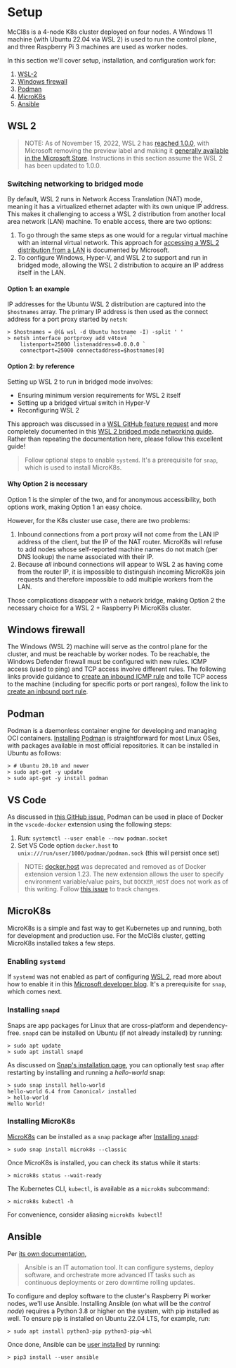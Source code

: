 # Setup

McCl8s is a 4-node K8s cluster deployed on four nodes. A Windows 11 machine
(with Ubuntu 22.04 via WSL 2) is used to run the control plane, and three
Raspberry Pi 3 machines are used as worker nodes.

In this section we'll cover setup, installation, and configuration work for:

1. [WSL-2](#wsl-2)
2. [Windows firewall](#windows-firewall)
3. [Podman](#podman)
4. [MicroK8s](#microk8s)
5. [Ansible](#ansible)

## WSL 2

> NOTE: As of November 15, 2022, WSL 2 has
> [reached 1.0.0](https://github.com/microsoft/WSL/discussions/9155),
> with Microsoft removing the preview label and making it
> [generally available in the Microsoft Store](https://devblogs.microsoft.com/commandline/the-windows-subsystem-for-linux-in-the-microsoft-store-is-now-generally-available-on-windows-10-and-11/).
> Instructions in this section assume the WSL 2 has been updated to 1.0.0.

### Switching networking to bridged mode

By default, WSL 2 runs in Network Access Translation (NAT) mode, meaning
it has a virtualized ethernet adapter with its own unique IP address.
This makes it challenging to access a WSL 2 distribution from another
local area network (LAN) machine. To enable access, there are two options:

1. To go through the same steps as one would for a regular virtual machine
   with an internal virtual network. This approach for
   [accessing a WSL 2 distribution from a LAN](https://learn.microsoft.com/en-us/windows/wsl/networking#accessing-a-wsl-2-distribution-from-your-local-area-network-lan)
   is documented by Microsoft.
2. To configure Windows, Hyper-V, and WSL 2 to support and run in bridged mode,
   allowing the WSL 2 distribution to acquire an IP address itself in the
   LAN.

#### Option 1: an example

IP addresses for the Ubuntu WSL 2 distribution are captured into the
`$hostnames` array. The primary IP address is then used as the connect address
for a port proxy started by `netsh`:

```ps1con
> $hostnames = @(& wsl -d Ubuntu hostname -I) -split ' '
> netsh interface portproxy add v4tov4 `
    listenport=25000 listenaddress=0.0.0.0 `
    connectport=25000 connectaddress=$hostnames[0]
```

#### Option 2: by reference

Setting up WSL 2 to run in bridged mode involves:

* Ensuring minimum version requirements for WSL 2 itself
* Setting up a bridged virtual switch in Hyper-V
* Reconfiguring WSL 2

This approach was discussed in a
[WSL GitHub feature request](https://github.com/microsoft/WSL/issues/4150#issuecomment-1303984769)
and more completely documented in this
[WSL 2 bridged mode networking guide](https://github.com/luxzg/WSL2-fixes/blob/master/networkingMode%3Dbridged.md).
Rather than repeating the documentation here, please follow this excellent
guide!

> Follow optional steps to enable `systemd`. It's a prerequisite for `snap`,
> which is used to install MicroK8s.

#### Why Option 2 is necessary

Option 1 is the simpler of the two, and for anonymous accessibility,
both options work, making Option 1 an easy choice.

However, for the K8s cluster use case, there are two problems:

1. Inbound connections from a port proxy will not come from the LAN
   IP address of the client, but the IP of the NAT router. MicroK8s will
   refuse to add nodes whose self-reported machine names do not match (per
   DNS lookup) the name associated with their IP.
2. Because *all* inbound connections will appear to WSL 2 as having come from
   the router IP, it is impossible to distinguish incoming MicroK8s join
   requests and therefore impossible to add multiple workers from the LAN.

Those complications disappear with a network bridge, making Option 2 the
necessary choice for a WSL 2 + Raspberry Pi MicroK8s cluster.

## Windows firewall

The Windows (WSL 2) machine will serve as the control plane for the cluster,
and must be reachable by worker nodes. To be reachable, the Windows Defender
firewall must be configured with new rules. ICMP access (used to ping) and
TCP access involve different rules. The following links provide guidance to
[create an inbound ICMP rule](https://learn.microsoft.com/en-us/windows/security/threat-protection/windows-firewall/create-an-inbound-icmp-rule)
and tolle TCP access to the machine (including for specific ports or port
ranges), follow the link to
[create an inbound port rule](https://learn.microsoft.com/en-us/windows/security/threat-protection/windows-firewall/create-an-inbound-port-rule).

## Podman

Podman is a daemonless container engine for developing and managing OCI
containers. [Installing Podman](https://podman.io/getting-started/installation)
is straightforward for most Linux OSes, with packages available in most
official repositories. It can be installed in Ubuntu as follows:

```shell
> # Ubuntu 20.10 and newer
> sudo apt-get -y update
> sudo apt-get -y install podman
```

## VS Code

As discussed in
[this GitHub  issue](https://github.com/microsoft/vscode-docker/issues/1590#issuecomment-769284759),
Podman can be used in place of Docker in the `vscode-docker` extension using
the following steps:

1. Run: `systemctl --user enable --now podman.socket`
2. Set VS Code option `docker.host` to `unix:///run/user/1000/podman/podman.sock`
   (this will persist once set)

> NOTE: [docker.host](https://github.com/microsoft/vscode-docker/issues/3539)
> was deprecated and removed as of Docker extension version 1.23. The new
> extension allows the user to specify environment variable/value pairs, but
> `DOCKER_HOST` does not work as of this writing. Follow
> [this issue](https://github.com/microsoft/vscode-docker/issues/3766) to
> track changes.

## MicroK8s

MicroK8s is a simple and fast way to get Kubernetes up and running, both for
development and production use. For the McCl8s cluster, getting MicroK8s
installed takes a few steps.

### Enabling `systemd`

If `systemd` was not enabled as part of configuring [WSL 2](#wsl-2), read more
about how to enable it in this
[Microsoft developer blog](https://devblogs.microsoft.com/commandline/systemd-support-is-now-available-in-wsl/).
It's a prerequisite for `snap`, which comes next.

### Installing `snapd`

Snaps are app packages for Linux that are cross-platform and dependency-free.
`snapd` can be installed on Ubuntu (if not already installed) by running:

```shell
> sudo apt update
> sudo apt install snapd
```

As discussed on
[Snap's installation page](https://snapcraft.io/docs/installing-snap-on-ubuntu),
you can optionally test `snap` after restarting by installing and running
a *hello-world* snap:

```shell
> sudo snap install hello-world
hello-world 6.4 from Canonical✓ installed
> hello-world
Hello World!
```

### Installing MicroK8s

[MicroK8s](https://microk8s.io/#install-microk8s) can be installed as a `snap`
package after [Installing `snapd`](#installing-snapd):

```shell
> sudo snap install microk8s --classic
```

Once MicroK8s is installed, you can check its status while it starts:

```shell
> microk8s status --wait-ready
```

The Kubernetes CLI, `kubectl`, is available as a `microk8s` subcommand:

```shell
> microk8s kubectl -h
```

For convenience, consider aliasing `microk8s kubectl`!

## Ansible

Per
[its own documentation](https://docs.ansible.com/ansible/latest/index.html),

> Ansible is an IT automation tool. It can configure systems, deploy software,
> and orchestrate more advanced IT tasks such as continuous deployments or
> zero downtime rolling updates.

To configure and deploy software to the cluster's Raspberry Pi worker nodes,
we'll use Ansible.  Installing Ansible (on what will be the *control node*)
requires a Python 3.8 or higher on the system, with pip installed as well. To
ensure pip is installed on Ubuntu 22.04 LTS, for example, run:

```shell
> sudo apt install python3-pip python3-pip-whl
```

Once done, Ansible can be
[user installed](https://pip.pypa.io/en/latest/user_guide/#user-installs)
by running:

```shell
> pip3 install --user ansible
```
